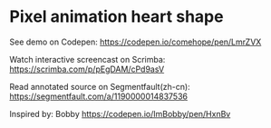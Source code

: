 # Pixel animation heart shape

See demo on Codepen: https://codepen.io/comehope/pen/LmrZVX

Watch interactive screencast on Scrimba: https://scrimba.com/p/pEgDAM/cPd9asV

Read annotated source on Segmentfault(zh-cn): https://segmentfault.com/a/1190000014837536

Inspired by: Bobby https://codepen.io/ImBobby/pen/HxnBv
